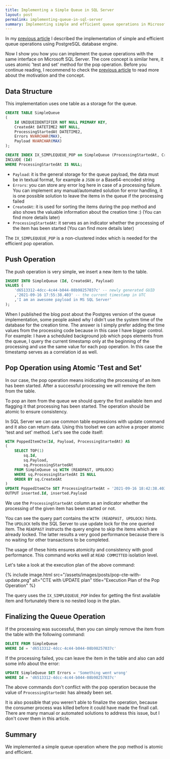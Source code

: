 ```yaml
---
title: Implementing a Simple Queue in SQL Server
layout: post
permalink: implementing-queue-in-sql-server
summary: Implementing simple and efficient queue operations in Microsoft SQL Server. The pop operation uses a common table expression (CTE) to implement an atomic 'test and set' method.
---
```


In my [previous article]({{site.url}}/implementing-queue-in-postgresql "Implementing a Simple Queue in PostgreSQL") I described the implementation of simple and efficient queue operations using PostgreSQL database engine. 

Now I show you how you can implement the queue operations with the same interface on Microsoft SQL Server. The core concept is similar here, it uses atomic 'test and set'  method for the pop operation. Before you continue reading, I recommend to check the [previous article]({{site.url}}/implementing-queue-in-postgresql "Implementing a Simple Queue in PostgreSQL") to read more about the motivation and the concept.

## Data Structure

This implementation uses one table as a storage for the queue.

```sql
CREATE TABLE SimpleQueue
(
    Id UNIQUEIDENTIFIER NOT NULL PRIMARY KEY,
    CreatedAt DATETIME2 NOT NULL,
    ProcessingStartedAt DATETIME2,
    Errors NVARCHAR(MAX),
    Payload NVARCHAR(MAX)
);

CREATE INDEX IX_SIMPLEQUEUE_POP on SimpleQueue (ProcessingStartedAt, CreatedAt ASC)
INCLUDE (Id)
WHERE ProcessingStartedAt IS NULL;
```

- `Payload`: it is the general storage for the queue payload, the data must be in textual format, for example a `JSON` or a Base64-encoded string
- `Errors`: you can store any error log here in case of a processing failure. You can implement any manual/automated solution for error handling, it is one possible solution to leave the items in the queue if the processing failed
- `CreatedAt`: it is used for sorting the items during the pop method and also shows the valuable information about the creation time :) (You can find more details later)
- `ProcessingStartedAt`: it serves as an indicator whether the processing of the item has been started (You can find more details later)

The `IX_SIMPLEQUEUE_POP` is a non-clustered index which is needed for the efficient pop operation.

## Push Operation

The push operation is very simple, we insert a new item to the table.

```sql
INSERT INTO SimpleQueue (Id, CreatedAt, Payload)
VALUES (
    'd6513312-4dcc-4c44-b044-08b98257037c' -- newly generated GUID
    ,'2021-09-16 17:55:38.403' -- the current timestamp in UTC
    ,'I am an awesome payload in MS SQL Server'
);
```

When I published the blog post about the Postgres version of the queue implementation, some people asked why I didn't use the system time of the database for the creation time. The answer is I simply prefer adding the time values from the processing code because in this case I have bigger control. For example: I have a scheduled background job which pops elements from the queue, I query the current timestamp only at the beginning of the processing and use the same value for each pop operation. In this case the timestamp serves as a correlation id as well.

## Pop Operation using Atomic 'Test and Set'

In our case, the pop operation means inidicating the processing of an item has been started. After a successful processing we will remove the item from the table.

To pop an item from the queue we should query the first available item and flagging it that processing has been started. The operation should be atomic to ensure consistency.

In SQL Server we can use common table expressions with update command and it also can return data. Using this toolset we can achive a proper atomic 'test and set' method. Let's see the code itself:

```sql
WITH PoppedItemCte(Id, Payload, ProcessingStartedAt) AS
(
    SELECT TOP(1)
        sq.Id,
        sq.Payload,
        sq.ProcessingStartedAt
    FROM SimpleQueue sq WITH (READPAST, UPDLOCK)
    WHERE sq.ProcessingStartedAt IS NULL
    ORDER BY sq.CreatedAt
)
UPDATE PoppedItemCte SET ProcessingStartedAt = '2021-09-16 18:42:38.403'
OUTPUT inserted.Id, inserted.Payload
```

We use the `ProcessingStartedAt` column as an indicator whether the processing of the given item has been started or not.

You can see the query part contains the `WITH (READPAST, UPDLOCK)` hints. The `UPDLOCK` tells the SQL Server to use update lock for the one queried item. The `READPAST` instructs the query engine to skip the items which are already locked. The latter results a very good performance because there is no waiting for other transactions to be completed.

The usage of these hints ensures atomicity and consistency with good performance. This command works well at `READ COMMITTED` isolation level.

Let's take a look at the execution plan of the above command:

{% include image.html src="/assets/images/posts/pop-cte-with-update.png" alt="CTE with UPDATE plan" title="Execution Plan of the Pop Operation" %}

The query uses the `IX_SIMPLEQUEUE_POP` index for getting the first available item and fortunately there is no nested loop in the plan.


## Finalizing the Queue Operation

If the processing was successful, then you can simply remove the item from the table with the following command:

```sql
DELETE FROM SimpleQueue 
WHERE Id = 'd6513312-4dcc-4c44-b044-08b98257037c'
```

If the processing failed, you can leave the item in the table and also can add some info about the error:

```sql
UPDATE SimpleQueue SET Errors = 'Something went wrong'
WHERE Id = 'd6513312-4dcc-4c44-b044-08b98257037c'
```

The above commands don't conflict with the pop operation because the value of `ProcessingStartedAt` has already been set.

It is also possible that you weren't able to finalize the operation, because the consumer process was killed before it could have made the finall call. There are many manual or automated solutions to address this issue, but I don't cover them in this article.

## Summary

We implemented a simple queue operation where the pop method is atomic and efficient.
